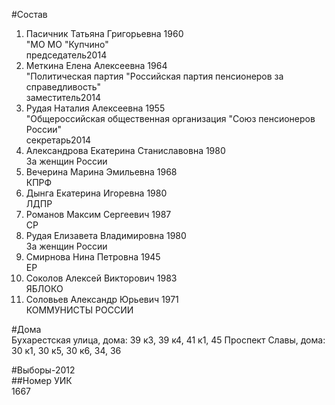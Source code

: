 #Состав  
1. Пасичник Татьяна Григорьевна 1960  
    "МО МО "Купчино"  
    председатель2014  
2. Меткина Елена Алексеевна 1964  
    "Политическая партия "Российская партия пенсионеров за справедливость"  
    заместитель2014  
3. Рудая Наталия Алексеевна 1955  
    "Общероссийская общественная организация "Союз пенсионеров России"  
    секретарь2014  
4. Александрова Екатерина Станиславовна 1980  
    За женщин России  
5. Вечерина Марина Эмильевна 1968  
    КПРФ  
6. Дынга Екатерина Игоревна 1980  
    ЛДПР  
7. Романов Максим Сергеевич 1987  
    СР  
8. Рудая Елизавета Владимировна 1980  
    За женщин России  
9. Смирнова Нина Петровна 1945  
    ЕР  
10. Соколов Алексей Викторович 1983  
    ЯБЛОКО  
11. Соловьев Александр Юрьевич 1971  
    КОММУНИСТЫ РОССИИ  
  
#Дома  
Бухарестская улица, дома: 39 к3, 39 к4, 41 к1, 45 Проспект Славы, дома: 30 к1, 30 к5, 30 к6, 34, 36  
  
#Выборы-2012  
##Номер УИК  
1667  
